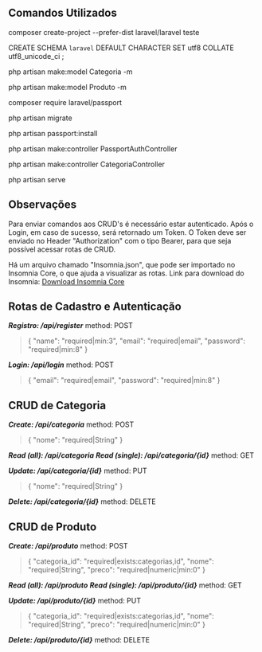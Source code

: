 ## Comandos Utilizados

composer create-project --prefer-dist laravel/laravel teste

CREATE SCHEMA `laravel` DEFAULT CHARACTER SET utf8 COLLATE utf8_unicode_ci ;

php artisan make:model Categoria -m

php artisan make:model Produto -m

composer require laravel/passport

php artisan migrate

php artisan passport:install

php artisan make:controller PassportAuthController

php artisan make:controller CategoriaController

php artisan serve

## Observações

Para enviar comandos aos CRUD's é necessário estar autenticado.
Após o Login, em caso de sucesso, será retornado um Token.
O Token deve ser enviado no Header "Authorization" com o tipo Bearer, para que seja possível acessar rotas de CRUD.

Há um arquivo chamado "Insomnia.json", que pode ser importado no Insomnia Core, o que ajuda a visualizar as rotas.
Link para download do Insomnia: [Download Insomnia Core](https://insomnia.rest/download/)

## Rotas de Cadastro e Autenticação

**_Registro: /api/register_**
method: POST
>{
>	"name": "required|min:3",
>	"email": "required|email",
>	"password": "required|min:8"
>}

**_Login: /api/login_**
method: POST
>{
>	"email": "required|email",
>    "password": "required|min:8"
>}

## CRUD de Categoria

**_Create: /api/categoria_**
method: POST
>{
>	"nome": "required|String"
>}

**_Read (all): /api/categoria_**
**_Read (single): /api/categoria/{id}_**
method: GET

**_Update: /api/categoria/{id}_**
method: PUT
>{
>	"nome": "required|String"
>}

**_Delete: /api/categoria/{id}_**
method: DELETE

## CRUD de Produto

**_Create: /api/produto_**
method: POST
>{
>	"categoria_id": "required|exists:categorias,id",
>	"nome": "required|String",
>	"preco": "required|numeric|min:0"
>}

**_Read (all): /api/produto_**
**_Read (single): /api/produto/{id}_**
method: GET

**_Update: /api/produto/{id}_**
method: PUT
>{
>	"categoria_id": "required|exists:categorias,id",
>	"nome": "required|String",
>	"preco": "required|numeric|min:0"
>}

**_Delete: /api/produto/{id}_**
method: DELETE